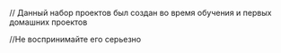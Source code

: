 // Данный набор проектов был создан во время обучения и первых домашних проектов

//Не воспринимайте его серьезно
